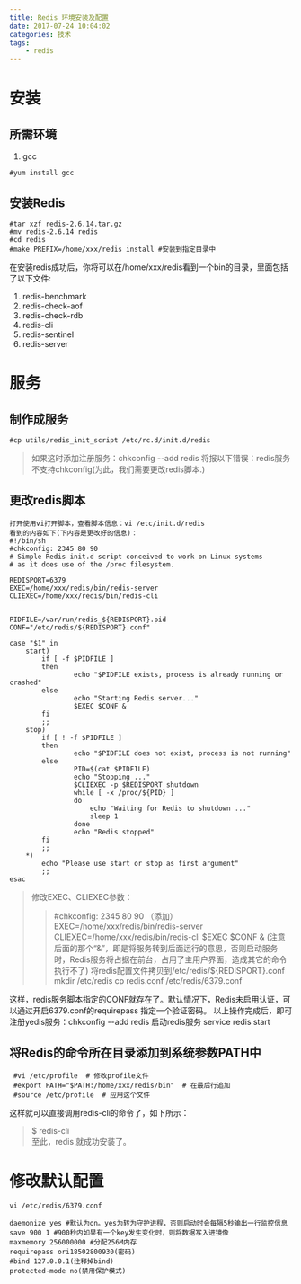```yaml
---
title: Redis 环境安装及配置
date: 2017-07-24 10:04:02
categories: 技术
tags: 
    - redis
---
```

# 安装
## 所需环境
1. gcc
```
#yum install gcc
```
<!-- more -->

## 安装Redis
```
#tar xzf redis-2.6.14.tar.gz 
#mv redis-2.6.14 redis
#cd redis
#make PREFIX=/home/xxx/redis install #安装到指定目录中
```
在安装redis成功后，你将可以在/home/xxx/redis看到一个bin的目录，里面包括了以下文件:
1. redis-benchmark  
2. redis-check-aof  
3. redis-check-rdb  
4. redis-cli  
5. redis-sentinel  
6. redis-server

# 服务
## 制作成服务
```
#cp utils/redis_init_script /etc/rc.d/init.d/redis
```
>如果这时添加注册服务：chkconfig --add redis 将报以下错误：redis服务不支持chkconfig(为此，我们需要更改redis脚本.)

## 更改redis脚本
```
打开使用vi打开脚本，查看脚本信息：vi /etc/init.d/redis
看到的内容如下(下内容是更改好的信息)： 
#!/bin/sh 
#chkconfig: 2345 80 90 
# Simple Redis init.d script conceived to work on Linux systems 
# as it does use of the /proc filesystem. 
   
REDISPORT=6379 
EXEC=/home/xxx/redis/bin/redis-server
CLIEXEC=/home/xxx/redis/bin/redis-cli

   
PIDFILE=/var/run/redis_${REDISPORT}.pid 
CONF="/etc/redis/${REDISPORT}.conf" 
   
case "$1" in 
    start) 
        if [ -f $PIDFILE ] 
        then 
                echo "$PIDFILE exists, process is already running or crashed" 
        else 
                echo "Starting Redis server..." 
                $EXEC $CONF & 
        fi 
        ;; 
    stop) 
        if [ ! -f $PIDFILE ] 
        then 
                echo "$PIDFILE does not exist, process is not running" 
        else 
                PID=$(cat $PIDFILE) 
                echo "Stopping ..." 
                $CLIEXEC -p $REDISPORT shutdown 
                while [ -x /proc/${PID} ] 
                do 
                    echo "Waiting for Redis to shutdown ..." 
                    sleep 1 
                done 
                echo "Redis stopped" 
        fi 
        ;; 
    *) 
        echo "Please use start or stop as first argument" 
        ;; 
esac 
```

> 修改EXEC、CLIEXEC参数： 
>> #chkconfig: 2345 80 90 （添加）
>> EXEC=/home/xxx/redis/bin/redis-server
>> CLIEXEC=/home/xxx/redis/bin/redis-cli
>> $EXEC $CONF & (注意后面的那个“&”，即是将服务转到后面运行的意思，否则启动服务时，Redis服务将占据在前台，占用了主用户界面，造成其它的命令执行不了)
> 将redis配置文件拷贝到/etc/redis/${REDISPORT}.conf 
>> mkdir /etc/redis 
>> cp redis.conf /etc/redis/6379.conf

这样，redis服务脚本指定的CONF就存在了。默认情况下，Redis未启用认证，可以通过开启6379.conf的requirepass 指定一个验证密码。 
以上操作完成后，即可注册yedis服务：chkconfig --add redis
启动redis服务 service redis start 

## 将Redis的命令所在目录添加到系统参数PATH中
```
 #vi /etc/profile  # 修改profile文件
 #export PATH="$PATH:/home/xxx/redis/bin"  # 在最后行追加
 #source /etc/profile  # 应用这个文件
```
这样就可以直接调用redis-cli的命令了，如下所示： 
> $ redis-cli   
至此，redis 就成功安装了。

# 修改默认配置
```
vi /etc/redis/6379.conf

daemonize yes #默认为on。yes为转为守护进程，否则启动时会每隔5秒输出一行监控信息  
save 900 1 #900秒内如果有一个key发生变化时，则将数据写入进镜像  
maxmemory 256000000 #分配256M内存 
requirepass ori18502800930(密码)
#bind 127.0.0.1(注释掉bind)
protected-mode no(禁用保护模式)
```
